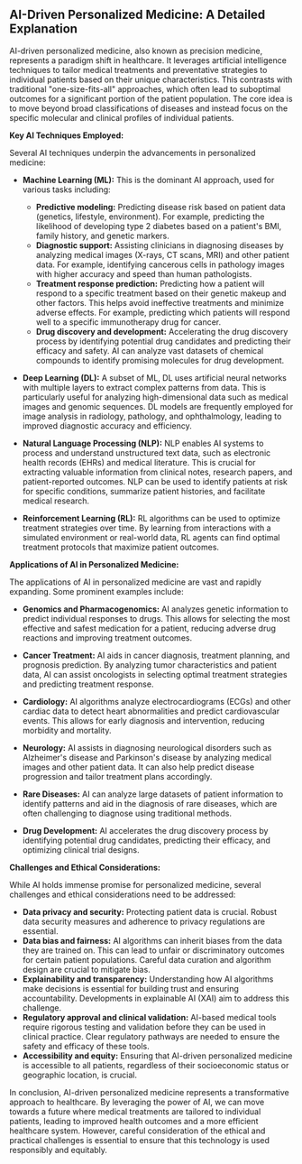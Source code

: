 ## AI-Driven Personalized Medicine: A Detailed Explanation

AI-driven personalized medicine, also known as precision medicine, represents a paradigm shift in healthcare. It leverages artificial intelligence techniques to tailor medical treatments and preventative strategies to individual patients based on their unique characteristics.  This contrasts with traditional "one-size-fits-all" approaches, which often lead to suboptimal outcomes for a significant portion of the patient population.  The core idea is to move beyond broad classifications of diseases and instead focus on the specific molecular and clinical profiles of individual patients.

**Key AI Techniques Employed:**

Several AI techniques underpin the advancements in personalized medicine:

* **Machine Learning (ML):** This is the dominant AI approach, used for various tasks including:
    * **Predictive modeling:** Predicting disease risk based on patient data (genetics, lifestyle, environment).  For example, predicting the likelihood of developing type 2 diabetes based on a patient's BMI, family history, and genetic markers.
    * **Diagnostic support:** Assisting clinicians in diagnosing diseases by analyzing medical images (X-rays, CT scans, MRI) and other patient data.  For example, identifying cancerous cells in pathology images with higher accuracy and speed than human pathologists.
    * **Treatment response prediction:** Predicting how a patient will respond to a specific treatment based on their genetic makeup and other factors.  This helps avoid ineffective treatments and minimize adverse effects.  For example, predicting which patients will respond well to a specific immunotherapy drug for cancer.
    * **Drug discovery and development:** Accelerating the drug discovery process by identifying potential drug candidates and predicting their efficacy and safety. AI can analyze vast datasets of chemical compounds to identify promising molecules for drug development.

* **Deep Learning (DL):** A subset of ML, DL uses artificial neural networks with multiple layers to extract complex patterns from data.  This is particularly useful for analyzing high-dimensional data such as medical images and genomic sequences.  DL models are frequently employed for image analysis in radiology, pathology, and ophthalmology, leading to improved diagnostic accuracy and efficiency.

* **Natural Language Processing (NLP):** NLP enables AI systems to process and understand unstructured text data, such as electronic health records (EHRs) and medical literature.  This is crucial for extracting valuable information from clinical notes, research papers, and patient-reported outcomes. NLP can be used to identify patients at risk for specific conditions, summarize patient histories, and facilitate medical research.

* **Reinforcement Learning (RL):**  RL algorithms can be used to optimize treatment strategies over time.  By learning from interactions with a simulated environment or real-world data, RL agents can find optimal treatment protocols that maximize patient outcomes.


**Applications of AI in Personalized Medicine:**

The applications of AI in personalized medicine are vast and rapidly expanding.  Some prominent examples include:

* **Genomics and Pharmacogenomics:** AI analyzes genetic information to predict individual responses to drugs. This allows for selecting the most effective and safest medication for a patient, reducing adverse drug reactions and improving treatment outcomes.

* **Cancer Treatment:** AI aids in cancer diagnosis, treatment planning, and prognosis prediction.  By analyzing tumor characteristics and patient data, AI can assist oncologists in selecting optimal treatment strategies and predicting treatment response.

* **Cardiology:** AI algorithms analyze electrocardiograms (ECGs) and other cardiac data to detect heart abnormalities and predict cardiovascular events.  This allows for early diagnosis and intervention, reducing morbidity and mortality.

* **Neurology:** AI assists in diagnosing neurological disorders such as Alzheimer's disease and Parkinson's disease by analyzing medical images and other patient data.  It can also help predict disease progression and tailor treatment plans accordingly.

* **Rare Diseases:** AI can analyze large datasets of patient information to identify patterns and aid in the diagnosis of rare diseases, which are often challenging to diagnose using traditional methods.

* **Drug Development:** AI accelerates the drug discovery process by identifying potential drug candidates, predicting their efficacy, and optimizing clinical trial designs.


**Challenges and Ethical Considerations:**

While AI holds immense promise for personalized medicine, several challenges and ethical considerations need to be addressed:

* **Data privacy and security:** Protecting patient data is crucial.  Robust data security measures and adherence to privacy regulations are essential.
* **Data bias and fairness:** AI algorithms can inherit biases from the data they are trained on.  This can lead to unfair or discriminatory outcomes for certain patient populations.  Careful data curation and algorithm design are crucial to mitigate bias.
* **Explainability and transparency:**  Understanding how AI algorithms make decisions is essential for building trust and ensuring accountability.  Developments in explainable AI (XAI) aim to address this challenge.
* **Regulatory approval and clinical validation:**  AI-based medical tools require rigorous testing and validation before they can be used in clinical practice.  Clear regulatory pathways are needed to ensure the safety and efficacy of these tools.
* **Accessibility and equity:** Ensuring that AI-driven personalized medicine is accessible to all patients, regardless of their socioeconomic status or geographic location, is crucial.



In conclusion, AI-driven personalized medicine represents a transformative approach to healthcare. By leveraging the power of AI, we can move towards a future where medical treatments are tailored to individual patients, leading to improved health outcomes and a more efficient healthcare system. However, careful consideration of the ethical and practical challenges is essential to ensure that this technology is used responsibly and equitably.